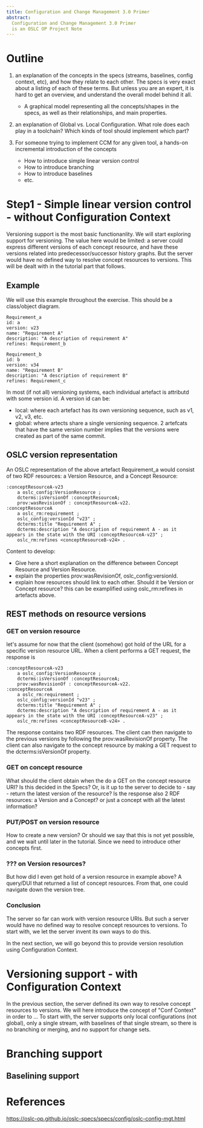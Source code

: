 ```yaml
---
title: Configuration and Change Management 3.0 Primer
abstract: 
  Configuration and Change Management 3.0 Primer
  is an OSLC OP Project Note
---
```


# Outline

1. an explanation of the concepts in the specs (streams, baselines, config context, etc), and how they relate to each other. The specs is very exact about a listing of each of these terms. But unless you are an expert, it is hard to get an overview, and understand the overall model behind it all.
   * A graphical model representing all the concepts/shapes in the specs, as well as their relationships, and main properties.

2. an explanation of Global vs. Local Configuration. What role does each play in a toolchain? Which kinds of tool should implement which part?

3. For someone trying to implement CCM for any given tool, a hands-on incremental introduction of the concepts
   * How to introduce simple linear version control
   * How to introduce branching
   * How to introduce baselines
   * etc.


# Step1 - Simple linear version control - without Configuration Context

Versioning support is the most basic functionanlity.
We will start exploring support for versioning. 
The value here would be limited: a server could express different versions of each concept resource, and have these versions related into predecessor/successor history graphs. But the server would have no defined way to resolve concept resources to versions. This will be dealt with in the tutorial part that follows.

## Example
We will use this example throughout the exercise.
This should be a class/object diagram.
```
Requirement_a
id: a
version: v23
name: "Requirement A"
description: "A description of requirement A"
refines: Requirement_b

Requirement_b
id: b
version: v34
name: "Requirement B"
description: "A description of requirement B"
refines: Requirement_c
```

In most (if not all) versioning systems, each individual artefact is attributd with some version id. A version id can be:
* local: where each artefact has its own versioning sequence, such as v1, v2, v3, etc. 
* global: where artects share a single versioning sequence. 2 artefcats that have the same version number implies that the versions were created as part of the same commit.

## OSLC version representation 
An OSLC representation of the above artefact Requirement_a would consist of two RDF resources: a Version Resource, and a Concept Resource:

```
:conceptResourceA-v23
    a oslc_config:VersionResource ;
    dcterms:isVersionOf :conceptResourceA;
    prov:wasRevisionOf : conceptResourceA-v22.
:conceptResourceA
    a oslc_rm:requirement ;
    oslc_config:versionId "v23" ;
    dcterms:title "Requirement A" ;
    dcterms:description "A description of requirement A - as it appears in the state with the URI :conceptResourceA-v23" ;
    oslc_rm:refines <conceptResourceB-v24> .
```

Content to develop:
* Give here a short explanation on the difference between Concept Resource and Version Resource.
* explain the properties prov:wasRevisionOf, oslc_config:versionId.
* explain how resources should link to each other. Should it be Version or Concept resource? this can be examplified using oslc_rm:refines in artefacts above.

## REST methods on resource versions  

### GET on version resource
let's assume for now that the client (somehow) got hold of the URL for a specific version resource URL. When a client performs a GET request, the response is 

```
:conceptResourceA-v23
    a oslc_config:VersionResource ;
    dcterms:isVersionOf :conceptResourceA;
    prov:wasRevisionOf : conceptResourceA-v22.
:conceptResourceA
    a oslc_rm:requirement ;
    oslc_config:versionId "v23" ;
    dcterms:title "Requirement A" ;
    dcterms:description "A description of requirement A - as it appears in the state with the URI :conceptResourceA-v23" ;
    oslc_rm:refines <conceptResourceB-v24> .
```

The response contains two RDF resources. 
The client can then navigate to the previous versions by following the prov:wasRevisionOf property.
The client can also navigate to the concept resource by making a GET request to the dcterms:isVersionOf property.

### GET on concept resource

What should the client obtain when the do a GET on the concept resource URI?
Is this decided in the Specs? Or, is it up to the server to decide to - say - return the latest version of the resource?
Is the response also 2 RDF resources: a Version and a Concept? or just a concept with all the latest information?

### PUT/POST on version resource
How to create a new version? 
Or should we say that this is not yet possible, and we wait until later in the tutorial. Since we need to introduce other concepts first.

### ??? on Version resources?
But how did I even get hold of a version resource in example above?
A query/DUI that returned a list of concept resources. From that, one could navigate down the version tree.

### Conclusion
The server so far can work with version resource URIs.
But such a server would have no defined way to resolve concept resources to versions. To start with, we let the server invent its own ways to do this.

In the next section, we will go beyond this to provide version resolution using Configuration Context.  


# Versioning support - with Configuration Context

In the previous section, the server defined its own way to resolve concept resources to versions. We will here introduce the concept of "Conf Context" in order to ...
To start with, the server supports only local configurations (not global), only a single stream, with baselines of that single stream, so there is no branching or merging, and no support for change sets.


# Branching support


## Baselining support

# References
https://oslc-op.github.io/oslc-specs/specs/config/oslc-config-mgt.html
